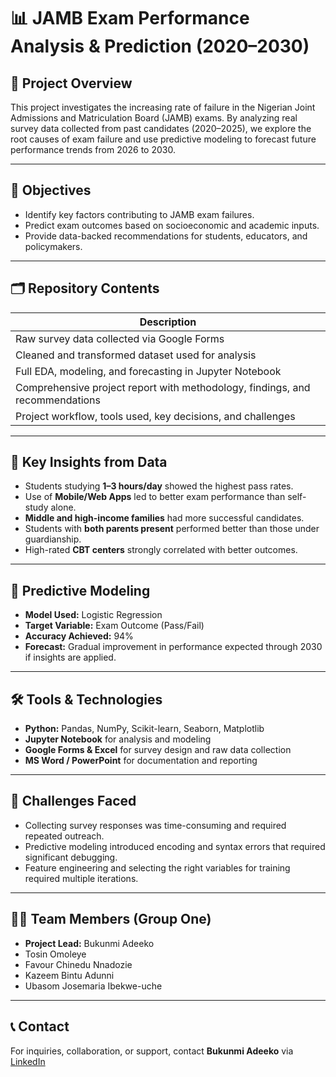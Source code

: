 # 📊 JAMB Exam Performance Analysis & Prediction (2020–2030)

## 📌 Project Overview
This project investigates the increasing rate of failure in the Nigerian Joint Admissions and Matriculation Board (JAMB) exams. By analyzing real survey data collected from past candidates (2020–2025), we explore the root causes of exam failure and use predictive modeling to forecast future performance trends from 2026 to 2030.

---

## 🎯 Objectives
- Identify key factors contributing to JAMB exam failures.
- Predict exam outcomes based on socioeconomic and academic inputs.
- Provide data-backed recommendations for students, educators, and policymakers.

---

## 🗂️ Repository Contents

| Description |
|-------------|
| Raw survey data collected via Google Forms |
| Cleaned and transformed dataset used for analysis |
| Full EDA, modeling, and forecasting in Jupyter Notebook |
| Comprehensive project report with methodology, findings, and recommendations |
| Project workflow, tools used, key decisions, and challenges |

---

## 🧠 Key Insights from Data
- Students studying **1–3 hours/day** showed the highest pass rates.
- Use of **Mobile/Web Apps** led to better exam performance than self-study alone.
- **Middle and high-income families** had more successful candidates.
- Students with **both parents present** performed better than those under guardianship.
- High-rated **CBT centers** strongly correlated with better outcomes.

---

## 🤖 Predictive Modeling
- **Model Used:** Logistic Regression
- **Target Variable:** Exam Outcome (Pass/Fail)
- **Accuracy Achieved:** 94%
- **Forecast:** Gradual improvement in performance expected through 2030 if insights are applied.

---

## 🛠️ Tools & Technologies
- **Python:** Pandas, NumPy, Scikit-learn, Seaborn, Matplotlib
- **Jupyter Notebook** for analysis and modeling
- **Google Forms & Excel** for survey design and raw data collection
- **MS Word / PowerPoint** for documentation and reporting

---

## 🧩 Challenges Faced
- Collecting survey responses was time-consuming and required repeated outreach.
- Predictive modeling introduced encoding and syntax errors that required significant debugging.
- Feature engineering and selecting the right variables for training required multiple iterations.

---

## 👩‍💻 Team Members (Group One)
- **Project Lead:** Bukunmi Adeeko  
- Tosin Omoleye  
- Favour Chinedu Nnadozie  
- Kazeem Bintu Adunni  
- Ubasom Josemaria Ibekwe-uche  

---

## 📞 Contact
For inquiries, collaboration, or support, contact **Bukunmi Adeeko** via [LinkedIn](https://www.linkedin.com/in/bukunmiadeeko/)

